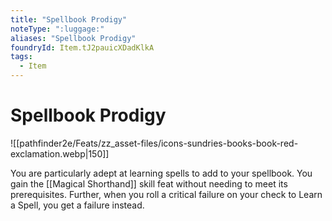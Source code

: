 ```yaml
---
title: "Spellbook Prodigy"
noteType: ":luggage:"
aliases: "Spellbook Prodigy"
foundryId: Item.tJ2pauicXDadKlkA
tags:
  - Item
---
```


# Spellbook Prodigy
![[pathfinder2e/Feats/zz_asset-files/icons-sundries-books-book-red-exclamation.webp|150]]

You are particularly adept at learning spells to add to your spellbook. You gain the [[Magical Shorthand]] skill feat without needing to meet its prerequisites. Further, when you roll a critical failure on your check to Learn a Spell, you get a failure instead.
